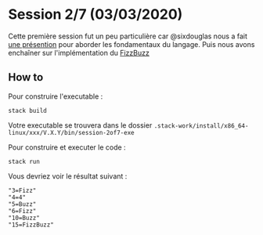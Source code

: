 # Session 2/7 (03/03/2020)

Cette première session fut un peu particulière car @sixdouglas nous a fait [une présention](../presentation) pour aborder les fondamentaux du langage.
Puis nous avons enchaîner sur l'implémentation du [FizzBuzz](https://en.wikipedia.org/wiki/Fizz_buzz)

## How to

Pour construire l'executable :
```shell
stack build
```
Votre executable se trouvera dans le dossier `.stack-work/install/x86_64-linux/xxx/V.X.Y/bin/session-2of7-exe`

Pour construire et executer le code :
```shell
stack run
```

Vous devriez voir le résultat suivant :
```
"3=Fizz"
"4=4"
"5=Buzz"
"6=Fizz"
"10=Buzz"
"15=FizzBuzz"
```